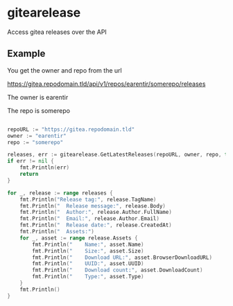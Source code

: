 # gitearelease
Access gitea releases over the API

## Example
You get the owner and repo from the url

https://gitea.repodomain.tld/api/v1/repos/earentir/somerepo/releases

The owner is earentir

The repo is somerepo


```go

repoURL := "https://gitea.repodomain.tld"
owner := "earentir"
repo := "somerepo"

releases, err := gitearelease.GetLatestReleases(repoURL, owner, repo, true) //the last value is a bool, it will instead get the latest release by adding /latest in the URL
if err != nil {
	fmt.Println(err)
	return
}

for _, release := range releases {
	fmt.Println("Release tag:", release.TagName)
	fmt.Println("  Release message:", release.Body)
	fmt.Println("  Author:", release.Author.FullName)
	fmt.Println("  Email:", release.Author.Email)
	fmt.Println("  Release date:", release.CreatedAt)
	fmt.Println("  Assets:")
	for _, asset := range release.Assets {
		fmt.Println("    Name:", asset.Name)
		fmt.Println("    Size:", asset.Size)
		fmt.Println("    Download URL:", asset.BrowserDownloadURL)
		fmt.Println("    UUID:", asset.UUID)
		fmt.Println("    Download count:", asset.DownloadCount)
		fmt.Println("    Type:", asset.Type)
	}
	fmt.Println()
}
```
